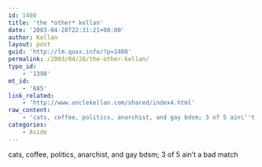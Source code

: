 ```yaml
---
id: 1400
title: 'the *other* kellan'
date: '2003-04-28T22:31:21+00:00'
author: Kellan
layout: post
guid: 'http://lm.quxx.info/?p=1400'
permalink: /2003/04/28/the-other-kellan/
typo_id:
    - '1398'
mt_id:
    - '685'
link_related:
    - 'http://www.unclekellan.com/shared/index4.html'
raw_content:
    - 'cats, coffee, politics, anarchist, and gay bdsm; 3 of 5 ain\''t a bad match'
categories:
    - Aside
---
```


cats, coffee, politics, anarchist, and gay bdsm; 3 of 5 ain’t a bad match